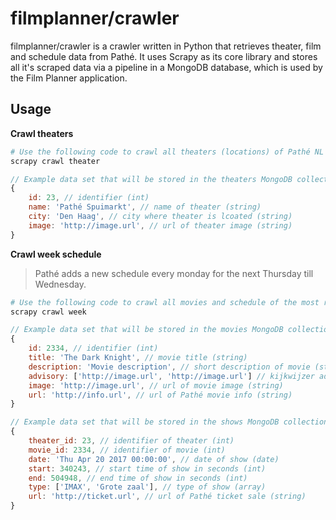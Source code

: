 # filmplanner/crawler
filmplanner/crawler is a crawler written in Python that retrieves theater, film and schedule data from Pathé. It uses Scrapy as its core library and stores all it's scraped data via a pipeline in a MongoDB database, which is used by the Film Planner application.
## Usage
**Crawl theaters**
``` bash
# Use the following code to crawl all theaters (locations) of Pathé NL
scrapy crawl theater
```
``` js
// Example data set that will be stored in the theaters MongoDB collection
{
    id: 23, // identifier (int)
    name: 'Pathé Spuimarkt', // name of theater (string)
    city: 'Den Haag', // city where theater is lcoated (string)
    image: 'http://image.url', // url of theater image (string)
}
```
**Crawl week schedule**
> Pathé adds a new schedule every monday for the next Thursday till Wednesday.
``` bash
# Use the following code to crawl all movies and schedule of the most recent scheduled week. 
scrapy crawl week
```
``` js
// Example data set that will be stored in the movies MongoDB collection
{
    id: 2334, // identifier (int)
    title: 'The Dark Knight', // movie title (string)
    description: 'Movie description', // short description of movie (string)
    advisory: ['http://image.url', 'http://image.url'] // kijkwijzer advisory (array)
    image: 'http://image.url', // url of movie image (string)
    url: 'http://info.url', // url of Pathé movie info (string)
}

// Example data set that will be stored in the shows MongoDB collection
{
    theater_id: 23, // identifier of theater (int)
    movie_id: 2334, // identifier of movie (int)
    date: 'Thu Apr 20 2017 00:00:00', // date of show (date)
    start: 340243, // start time of show in seconds (int)
    end: 504948, // end time of show in seconds (int)
    type: ['IMAX', 'Grote zaal'], // type of show (array)
    url: 'http://ticket.url', // url of Pathé ticket sale (string)                  
}
```